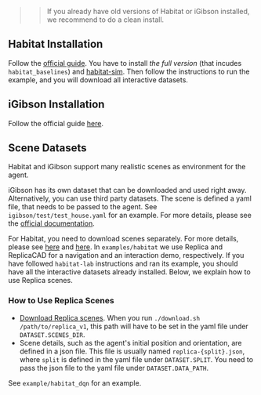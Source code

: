 >> If you already have old versions of Habitat or iGibson installed,
we recommend to do a clean install.


## Habitat Installation
Follow the [official guide](https://github.com/facebookresearch/habitat-lab#installation).
You have to install *the full version* (that incudes `habitat_baselines`) and
[habitat-sim](https://github.com/facebookresearch/habitat-sim/).
Then follow the instructions to run the example, and you will download all
interactive datasets.


## iGibson Installation
Follow the official guide [here](https://github.com/StanfordVL/iGibson).


## Scene Datasets
Habitat and iGibson support many realistic scenes as environment for the agent.

iGibson has its own dataset that can be downloaded and used right away.
Alternatively, you can use third party datasets. The scene is defined a yaml
file, that needs to be passed to the agent. See `igibson/test/test_house.yaml`
for an example. For more details, please see the
[official documentation](http://svl.stanford.edu/igibson/).

For Habitat, you need to download scenes separately. For more details, please
see [here](https://github.com/facebookresearch/habitat-lab#data) and
[here](https://github.com/facebookresearch/habitat-lab#task-datasets).
In `examples/habitat` we use Replica and ReplicaCAD for a navigation and
an interaction demo, respectively. If you have followed `habitat-lab` instructions
and ran its example, you should have all the interactive datasets already installed.
Below, we explain how to use Replica scenes.

### How to Use Replica Scenes
* [Download Replica scenes](https://github.com/facebookresearch/Replica-Dataset).
When you run `./download.sh /path/to/replica_v1`, this path will have to be
set in the yaml file under `DATASET.SCENES_DIR`.
* Scene details, such as the agent's initial position and orientation, are defined
in a json file. This file is usually named `replica-{split}.json`, where `split`
is defined in the yaml file under `DATASET.SPLIT`. You need to pass the json file
to the yaml file under `DATASET.DATA_PATH`.

See `example/habitat_dqn` for an example.
